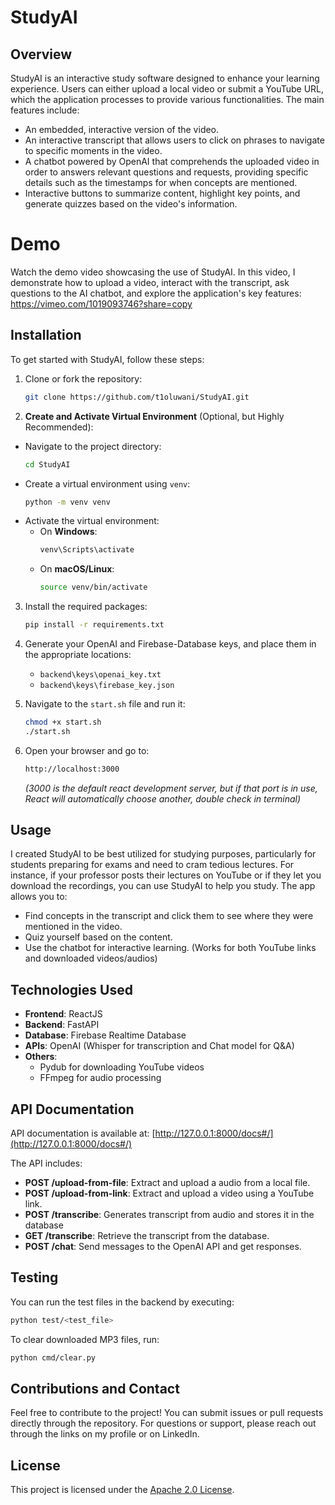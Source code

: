 
# StudyAI

## Overview
StudyAI is an interactive study software designed to enhance your learning experience. Users can either upload a local video or submit a YouTube URL, which the application processes to provide various functionalities. The main features include:

- An embedded, interactive version of the video.
- An interactive transcript that allows users to click on phrases to navigate to specific moments in the video.
- A chatbot powered by OpenAI that comprehends the uploaded video in order to answers relevant questions and requests, providing specific details such as the timestamps for when concepts are mentioned.
- Interactive buttons to summarize content, highlight key points, and generate quizzes based on the video's information.

# Demo
Watch the demo video showcasing the use of StudyAI. In this video, I demonstrate how to upload a video, interact with the transcript, ask questions to the AI chatbot, and explore the application's key features:<br>
https://vimeo.com/1019093746?share=copy

## Installation

To get started with StudyAI, follow these steps:

1. Clone or fork the repository:
   ```bash
   git clone https://github.com/t1oluwani/StudyAI.git
   ```
   
  2. **Create and Activate Virtual Environment** (Optional, but Highly Recommended):
   - Navigate to the project directory:
     ```bash
     cd StudyAI
     ```
   - Create a virtual environment using `venv`:
     ```bash
     python -m venv venv
     ```
   - Activate the virtual environment:
     - On **Windows**:
       ```bash
       venv\Scripts\activate
       ```
     - On **macOS/Linux**:
       ```bash
       source venv/bin/activate
       ```
3. Install the required packages:
   ```bash
   pip install -r requirements.txt
   ```

4. Generate your OpenAI and Firebase-Database keys, and place them in the appropriate locations:
   - `backend\keys\openai_key.txt`
   - `backend\keys\firebase_key.json`

5. Navigate to the `start.sh` file and run it:
   ```bash
   chmod +x start.sh
   ./start.sh
   ```

6. Open your browser and go to:
   ```bash
   http://localhost:3000
   ```
   *(3000 is the default react development server, but if that port is in use, React will automatically choose another, double check in terminal)*

## Usage

I created StudyAI to be best utilized for studying purposes, particularly for students preparing for exams and need to cram tedious lectures. For instance, if your professor posts their lectures on YouTube or if they let you download the recordings, you can use StudyAI to help you study. The app allows you to:
- Find concepts in the transcript and click them to see where they were mentioned in the video.
- Quiz yourself based on the content.
- Use the chatbot for interactive learning.
(Works for both YouTube links and downloaded videos/audios)

## Technologies Used

- **Frontend**: ReactJS
- **Backend**: FastAPI
- **Database**: Firebase Realtime Database
- **APIs**: OpenAI (Whisper for transcription and Chat model for Q&A)
- **Others**: 
  - Pydub for downloading YouTube videos
  - FFmpeg for audio processing

## API Documentation

API documentation is available at: [http://127.0.0.1:8000/docs#/](http://127.0.0.1:8000/docs#/)

The API includes:
- **POST /upload-from-file**: Extract and upload a audio from a local file.
- **POST /upload-from-link**: Extract and upload a video using a YouTube link.
- **POST /transcribe**: Generates transcript from audio and stores it in the database
- **GET /transcribe**: Retrieve the transcript from the database.
- **POST /chat**: Send messages to the OpenAI API and get responses.

## Testing

You can run the test files in the backend by executing:
```bash
python test/<test_file>
```

To clear downloaded MP3 files, run:
```bash
python cmd/clear.py
```

## Contributions and Contact

Feel free to contribute to the project! You can submit issues or pull requests directly through the repository.
For questions or support, please reach out through the links on my profile or on LinkedIn.

## License

This project is licensed under the [Apache 2.0 License](http://www.apache.org/licenses/LICENSE-2.0).

